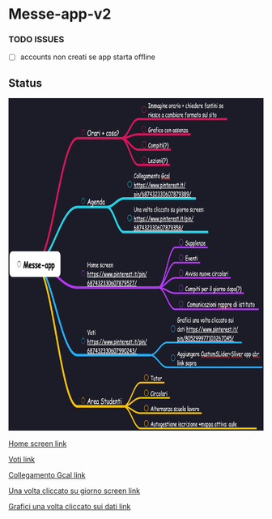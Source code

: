 # Messe-app-v2

### TODO ISSUES

- [ ] accounts non creati se app starta offline


## Status

![](https://github.com/Lomba8/messe-app-status/blob/master/Messe-app%2C%2010:1:20.png)

[Home screen link](https://www.pinterest.it/pin/687432330607879527/)

[Voti link](https://www.pinterest.it/pin/687432330607990243/)

[Collegamento Gcal link](https://www.pinterest.it/pin/687432330607879389/)

[Una volta cliccato su giorno screen link](https://www.pinterest.it/pin/687432330607879358/)

[Grafici una volta cliccato sui dati link](https://www.pinterest.it/pin/805299977103267045/)
